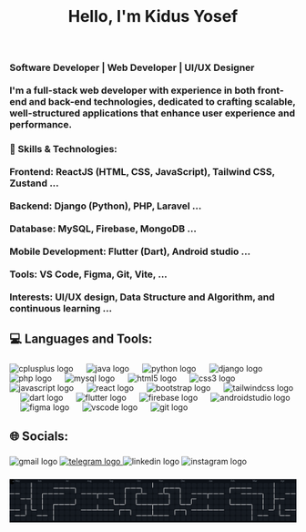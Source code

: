<br clear="both">

<h1 align="center">Hello, I'm Kidus Yosef</h1>

###

<br clear="both">

<h3 align="left">Software Developer | Web Developer | UI/UX Designer<br><br>I'm a full-stack web developer with experience in both front-end and back-end technologies, dedicated to crafting scalable, well-structured applications that enhance user experience and performance.</h3>

###

<h3 align="left">🌟 Skills & Technologies:<br><br>Frontend: ReactJS (HTML, CSS, JavaScript), Tailwind CSS, Zustand ... <br><br>Backend: Django (Python), PHP, Laravel ...<br><br>Database: MySQL, Firebase, MongoDB  ...<br><br>Mobile Development: Flutter (Dart), Android studio ...<br><br>Tools: VS Code, Figma, Git, Vite, ...<br><br>Interests: UI/UX design, Data Structure and Algorithm, and continuous learning ...</h3>

###

<h2 align="left">💻 Languages and Tools:</h2>

###

<div align="left">
  <img src="https://cdn.jsdelivr.net/gh/devicons/devicon/icons/cplusplus/cplusplus-original.svg" height="50" alt="cplusplus logo"  />
  <img width="15" />
  <img src="https://cdn.jsdelivr.net/gh/devicons/devicon/icons/java/java-original.svg" height="50" alt="java logo"  />
  <img width="15" />
  <img src="https://cdn.jsdelivr.net/gh/devicons/devicon/icons/python/python-original.svg" height="50" alt="python logo"  />
  <img width="15" />
  <img src="https://cdn.jsdelivr.net/gh/devicons/devicon/icons/django/django-plain.svg" height="50" alt="django logo"  />
  <img width="15" />
  <img src="https://cdn.jsdelivr.net/gh/devicons/devicon/icons/php/php-original.svg" height="50" alt="php logo"  />
  <img width="15" />
  <img src="https://cdn.jsdelivr.net/gh/devicons/devicon/icons/mysql/mysql-original.svg" height="50" alt="mysql logo"  />
  <img width="15" />
  <img src="https://cdn.jsdelivr.net/gh/devicons/devicon/icons/html5/html5-original.svg" height="50" alt="html5 logo"  />
  <img width="15" />
  <img src="https://cdn.jsdelivr.net/gh/devicons/devicon/icons/css3/css3-original.svg" height="50" alt="css3 logo"  />
  <img width="15" />
  <img src="https://cdn.jsdelivr.net/gh/devicons/devicon/icons/javascript/javascript-original.svg" height="50" alt="javascript logo"  />
  <img width="15" />
  <img src="https://cdn.jsdelivr.net/gh/devicons/devicon/icons/react/react-original.svg" height="50" alt="react logo"  />
  <img width="15" />
  <img src="https://cdn.jsdelivr.net/gh/devicons/devicon/icons/bootstrap/bootstrap-original.svg" height="50" alt="bootstrap logo"  />
  <img width="15" />
  <img src="https://cdn.jsdelivr.net/gh/devicons/devicon/icons/tailwindcss/tailwindcss-original-wordmark.svg" height="50" alt="tailwindcss logo"  />
  <img width="15" />
  <img src="https://cdn.jsdelivr.net/gh/devicons/devicon/icons/dart/dart-original.svg" height="50" alt="dart logo"  />
  <img width="15" />
  <img src="https://cdn.jsdelivr.net/gh/devicons/devicon/icons/flutter/flutter-original.svg" height="50" alt="flutter logo"  />
  <img width="15" />
  <img src="https://cdn.jsdelivr.net/gh/devicons/devicon/icons/firebase/firebase-plain.svg" height="50" alt="firebase logo"  />
  <img width="15" />
  <img src="https://cdn.jsdelivr.net/gh/devicons/devicon/icons/androidstudio/androidstudio-original.svg" height="50" alt="androidstudio logo"  />
  <img width="15" />
  <img src="https://cdn.jsdelivr.net/gh/devicons/devicon/icons/figma/figma-original.svg" height="50" alt="figma logo"  />
  <img width="15" />
  <img src="https://cdn.jsdelivr.net/gh/devicons/devicon/icons/vscode/vscode-original.svg" height="50" alt="vscode logo"  />
  <img width="15" />
  <img src="https://cdn.jsdelivr.net/gh/devicons/devicon/icons/git/git-original.svg" height="50" alt="git logo"  />
</div>

###

<h2 align="left">🌐 Socials:</h2>

###

<div align="left">
  <img src="https://raw.githubusercontent.com/maurodesouza/profile-readme-generator/master/src/assets/icons/social/gmail/default.svg" width="52" height="40" alt="gmail logo"  />
  <a href="@Butchu1" target="_blank">
    <img src="https://raw.githubusercontent.com/maurodesouza/profile-readme-generator/master/src/assets/icons/social/telegram/default.svg" width="52" height="40" alt="telegram logo"  />
  </a>
  <img src="https://raw.githubusercontent.com/maurodesouza/profile-readme-generator/master/src/assets/icons/social/linkedin/default.svg" width="52" height="40" alt="linkedin logo"  />
  <img src="https://raw.githubusercontent.com/maurodesouza/profile-readme-generator/master/src/assets/icons/social/instagram/default.svg" width="52" height="40" alt="instagram logo"  />
</div>

###

<picture>
  <img alt="pacman contribution graph" src="workflows/pacman.svg">
</picture>

###
